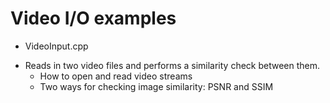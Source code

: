 # Video I/O examples

* VideoInput.cpp
 - Reads in two video files and performs a similarity check between them. 
	* How to open and read video streams
	* Two ways for checking image similarity: PSNR and SSIM
